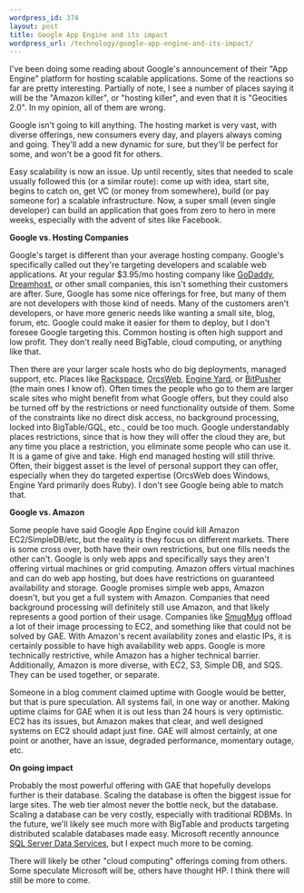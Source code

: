 ```yaml
--- 
wordpress_id: 374
layout: post
title: Google App Engine and its impact
wordpress_url: /technology/google-app-engine-and-its-impact/
---
```


<p>I've been doing some reading about Google's announcement of their "App Engine" platform for hosting scalable applications.  Some of the reactions so far are pretty interesting.  Partially of note, I see a number of places saying it will be the "Amazon killer", or "hosting killer", and even that it is "Geocities 2.0".  In my opinion, all of them are wrong.</p>

<p>Google isn't going to kill anything.  The hosting market is very vast, with diverse offerings, new consumers every day, and players always coming and going.  They'll add a new dynamic for sure, but they'll be perfect for some, and won't be a good fit for others.</p>

<p>Easy scalability is now an issue.  Up until recently, sites that needed to scale usually followed this (or a similar route): come up with idea, start site, begins to catch on, get VC (or money from somewhere), build (or pay someone for) a scalable infrastructure.  Now, a super small (even single developer) can build an application that goes from zero to hero in mere weeks, especially with the advent of sites like Facebook.</p> 

<p><b>Google vs. Hosting Companies</b></p>

<p>Google's target is different than your average hosting company.  Google's specifically called out they're targeting developers and scalable web applications.  At your regular $3.95/mo hosting company like <a href="http://www.godaddy.com/">GoDaddy</a>, <a href="http://www.dreamhost.com/">Dreamhost</a>, or other small companies, this isn't something their customers are after.  Sure, Google has some nice offerings for free, but many of them are not developers with those kind of needs.  Many of the customers aren't developers, or have more generic needs like wanting a small site, blog, forum, etc.  Google could make it easier for them to deploy, but I don't foresee Google targeting this.  Common hosting is often high support and low profit.  They don't really need BigTable, cloud computing, or anything like that.</p>

<p>Then there are your larger scale hosts who do big deployments, managed support, etc.  Places like <a href="http://www.rackspace.com/">Rackspace</a>, <a href="http://orcsweb.com/">OrcsWeb</a>, <a href="http://engineyard.com/">Engine Yard</a>, or <a href="http://bitpusher.com/">BitPusher</a> (the main ones I know of).  Often times the people who go to them are larger scale sites who might benefit from what Google offers, but they could also be turned off by the restrictions or need functionality outside of them.  Some of the constraints like no direct disk access, no background processing, locked into BigTable/GQL, etc., could be too much.  Google understandably places restrictions, since that is how they will offer the cloud they are, but any time you place a restriction, you eliminate some people who can use it.  It is a game of give and take.  High end managed hosting will still thrive.  Often, their biggest asset is the level of personal support they can offer, especially when they do targeted expertise (OrcsWeb does Windows, Engine Yard primarily does Ruby).  I don't see Google being able to match that.</p>

<p><b>Google vs. Amazon</b></p>

<p>Some people have said Google App Engine could kill Amazon EC2/SimpleDB/etc, but the reality is they focus on different markets.  There is some cross over, both have their own restrictions, but one fills needs the other can't.  Google is only web apps and specifically says they aren't offering virtual machines or grid computing.  Amazon offers virtual machines and can do web app hosting, but does have restrictions on guaranteed availability and storage.  Google promises simple web apps, Amazon doesn't, but you get a full system with Amazon.  Companies that need background processing will definitely still use Amazon, and that likely represents a good portion of their usage.  Companies like <a href="http://www.smugmug.com/">SmugMug</a> offload a lot of their image processing to EC2, and something like that could not be solved by GAE.  With Amazon's recent availability zones and elastic IPs, it is certainly possible to have high availability web apps.  Google is more technically restrictive, while Amazon has a higher technical barrier.  Additionally, Amazon is more diverse, with EC2, S3, Simple DB, and SQS.  They can be used together, or separate.</p>

<p>Someone in a blog comment claimed uptime with Google would be better, but that is pure speculation.  All systems fail, in one way or another.  Making uptime claims for GAE when it is out less than 24 hours is very optimistic.  EC2 has its issues, but Amazon makes that clear, and well designed systems on EC2 should adapt just fine.  GAE will almost certainly, at one point or another, have an issue, degraded performance, momentary outage, etc.</p>

<p><b>On going impact</b></p>

<p>Probably the most powerful offering with GAE that hopefully develops further is their database.  Scaling the database is often the biggest issue for large sites.  The web tier almost never the bottle neck, but the database.  Scaling a database can be very costly, especially with traditional RDBMs.  In the future, we'll likely see much more with BigTable and products targeting distributed scalable databases made easy.  Microsoft recently announce <a href="http://www.microsoft.com/sql/dataservices/default.mspx">SQL Server Data Services</a>, but I expect much more to be coming.</p>

<p>There will likely be other "cloud computing" offerings coming from others.  Some speculate Microsoft will be, others have thought HP.  I think there will still be more to come.</p>
         
